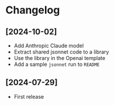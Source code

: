 # Changelog

## [2024-10-02]

- Add Anthropic Claude model
- Extract shared jsonnet code to a library
- Use the library in the Openai template
- Add a sample `jsonnet` run to `README`


## [2024-07-29]

- First release
